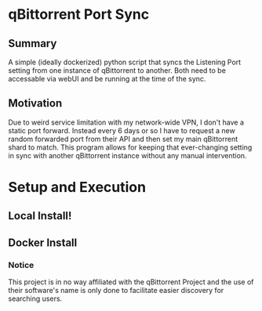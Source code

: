 # qBittorrent Port Sync

## Summary

A simple (ideally dockerized) python script that syncs the Listening Port setting from one instance of qBittorrent to another. Both need to be accessable via webUI and be running at the time of the sync.

## Motivation

Due to weird service limitation with my network-wide VPN, I don't have a static port forward. Instead every 6 days or so I have to request a new random forwarded port from their API and then set my main qBittorrent shard to match. This program allows for keeping that ever-changing setting in sync with another qBittorrent instance without any manual intervention.

# Setup and Execution

## Local Install!

## Docker Install

### Notice

This project is in no way affiliated with the qBittorrent Project and the use of their software's name is only done to facilitate easier discovery for searching users.

